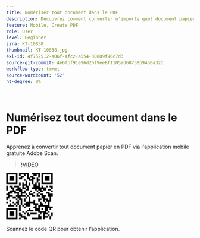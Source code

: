 ```yaml
---
title: Numérisez tout document dans le PDF
description: Découvrez comment convertir n’importe quel document papier en PDF avec l’application mobile gratuite Adobe Scan
feature: Mobile, Create PDF
role: User
level: Beginner
jira: KT-10838
thumbnail: KT-10838.jpg
exl-id: 4f752512-a06f-4fc2-a554-30889f96c7d3
source-git-commit: 4e6fbf91e96d26f9ee8f1105ad68738b9450a32d
workflow-type: tm+mt
source-wordcount: '52'
ht-degree: 0%

---
```


# Numérisez tout document dans le PDF

Apprenez à convertir tout document papier en PDF via l&#39;application mobile gratuite Adobe Scan.

>[!VIDEO](https://video.tv.adobe.com/v/3409254?quality=12&learn=on&hidetitle=true)

![Code QR](../assets/Scanqrcode.jpg)

Scannez le code QR pour obtenir l’application.
